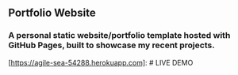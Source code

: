 ## Portfolio Website

### A personal static website/portfolio template hosted with GitHub Pages, built to showcase my recent projects.

[https://agile-sea-54288.herokuapp.com]: # LIVE DEMO 